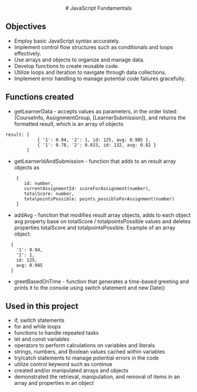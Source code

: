 ﻿<div align="center">
# JavaScript Fundamentals
</div>

## Objectives

- Employ basic JavaScript syntax accurately.
- Implement control flow structures such as conditionals and loops effectively.
- Use arrays and objects to organize and manage data.
- Develop functions to create reusable code.
- Utilize loops and iteration to navigate through data collections.
- Implement error handling to manage potential code failures gracefully.

## Functions created

- getLearnerData - accepts values as parameters, in the order listed: (CourseInfo, AssignmentGroup, [LearnerSubmission]), and returns the formatted result, which is an array of objects

```
result: [
            { '1': 0.94, '2': 1, id: 125, avg: 0.985 },
            { '1': 0.78, '2': 0.833, id: 132, avg: 0.82 }
        ]
```

- getLearnerIdAndSubmission - function that adds to an result array objects as

```
    {
       id: number,
       currentAssignmentId: scoreForAssignment(number),
       totalScore: number,
       totalpointsPossible: points_possibleForAssignment(number)
    }
```

- addAvg - function that modifies result array objects, adds to each object avg property base on totalScore / totalpointsPossible values and deletes properties totalScore and totalpointsPossible. Example of an array object:

```
  {
    '1': 0.94,
    '2': 1,
    id: 125,
    avg: 0.985
  }
```

- greetBasedOnTime - function that generates a time-based greeting and prints it to the console using switch statement and new Date()

## Used in this project

- if, switch statements
- for and while loops
- functions to handle repeated tasks
- let and const variables
- operators to perform calculations on variables and literals
- strings, numbers, and Boolean values cached within variables
- try/catch statements to manage potential errors in the code
- utilize control keyword such as continue
- created and/or manipulated arrays and objects
- demonstrated the retrieval, manipulation, and removal of items in an array and properties in an object
